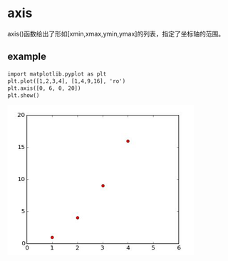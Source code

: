 # axis

axis()函数给出了形如[xmin,xmax,ymin,ymax]的列表，指定了坐标轴的范围。

## example

```
import matplotlib.pyplot as plt
plt.plot([1,2,3,4], [1,4,9,16], 'ro')
plt.axis([0, 6, 0, 20])
plt.show()
```

![](https://github.com/bobkentt/Learning-machine-from-scratch-pic/blob/master/practice/pic/20170601101424.jpg)
